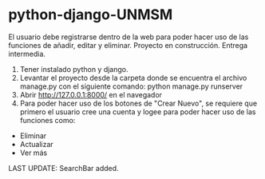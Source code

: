 # python-django-UNMSM

El usuario debe registrarse dentro de la web para poder hacer uso de las funciones de añadir, editar y eliminar.
Proyecto en construcción.
Entrega intermedia.

1. Tener instalado python y django.
2. Levantar el proyecto desde la carpeta donde se encuentra el archivo manage.py con el siguiente comando: python manage.py runserver
3. Abrir http://127.0.0.1:8000/ en el navegador
4. Para poder hacer uso de los botones de "Crear Nuevo", se requiere que primero el usuario cree una cuenta y logee para poder hacer uso de las funciones como:
  - Eliminar
  - Actualizar
  - Ver más

LAST UPDATE: SearchBar added.


   
   
